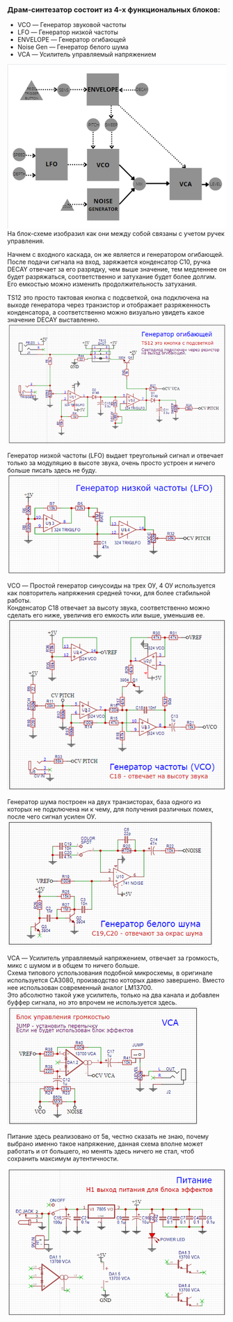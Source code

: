 ### Драм-синтезатор состоит из 4-х функциональных блоков:
+ VCO — Генератор звуковой частоты
+ LFO — Генератор низкой частоты
+ ENVELOPE — Генератор огибающей
+ Noise Gen — Генератор белого шума
+ VCA — Усилитель управляемый напряжением

![blockdiagram](../Image/Screenshot_62.png)<br>
На блок-схеме изобразил как они между собой связаны с учетом ручек управления.<p>

Начнем с входного каскада, он же является и генератором огибающей.<br>
После подачи сигнала на вход, заряжается конденсатор C10, ручка DECAY отвечает за его разрядку, чем выше значение, тем медленнее он будет разряжаться, соответственно и затухание будет более долгим.<br>
Его емкостью можно изменить продолжительность затухания.<p>
TS12 это просто тактовая кнопка с подсветкой, она подключена на выходе генератора через транзистор и отображает разряженность конденсатора, а соответственно можно визуально увидеть какое значение DECAY выставленно.<br>
![Envelope](../Schematic/Screenshot_56.png)<br>

Генератор низкой частоты (LFO) выдает треугольный сигнал и отвечает только за модуляцию в высоте звука, очень просто устроен и ничего больше писать здесь не буду.<br>
![LFO](../Schematic/Screenshot_57.png)<br>

VCO — Простой генератор синусоиды на трех ОУ, 4 ОУ используется как повторитель напряжения средней точки, для более стабильной работы.<br>
Конденсатор С18 отвечает за высоту звука, соответственно можно сделать его ниже, увеличив его емкость или выше, уменьшив ее.
![VCO](../Schematic/Screenshot_59.png)<br>

Генератор шума построен на двух транзисторах, база одного из которых не подключена ни к чему, для получения различных помех, после чего сигнал усилен ОУ.<br>
![Noise](../Schematic/Screenshot_60.png)<br>

VCA — Усилитель управляемый напряжением, отвечает за громкость, микс с шумом и в общем то ничего больше.<br>
Схема типового успользования подобной микросхемы, в оригинале используется CA3080, производство которых давно завершено. Вместо нее использован современный аналог LM13700.<br>
Это абсолютно такой уже усилитель, только на два канала и добавлен буффер сигнала, но это впрочем не используется здесь.
![VCA](../Schematic/Screenshot_61.png)<br>

Питание здесь реализовано от 5в, честно сказать не знаю, почему выбрано именно такое напряжение, данная схема вполне может работать и от большего, но менять здесь ничего не стал, чтоб сохранить максимум аутентичности.

![Power](../Schematic/Screenshot_58.png)